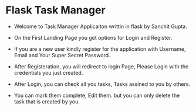 # Flask Task Manager

- Welcome to Task Manager Applicaiton writtin in flask by Sanchit Gupta.

- On the First Landing Page you get options for Login and Register.

- If you are a new user kindly register for the application with Username, Email and Your Super Secret Password.

- After Registeration, you will redirect to login Page, Please Login with the credentials you just created.

- After Login, you can check all you tasks, Tasks assined to you by others.

- You can mark them complete, Edit them. but you can only delete the task that is created by you.
